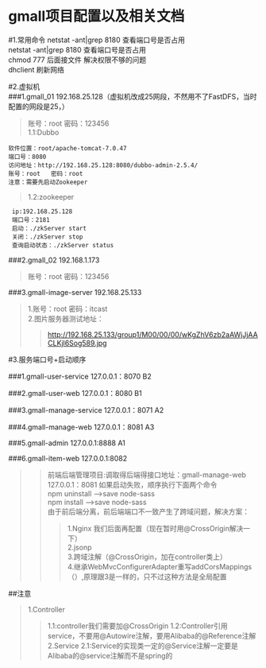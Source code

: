 # gmall项目配置以及相关文档
#1.常用命令
netstat -ant|grep 8180  查看端口号是否占用  
netstat -ant|grep 8180  查看端口号是否占用  
chmod 777 后面接文件 解决权限不够的问题  
dhclient  刷新网络  

#2.虚拟机       
###1.gmall_01    192.168.25.128（虚拟机改成25网段，不然用不了FastDFS，当时配置的网段是25，）  
   >账号：root   密码：123456  
>1.1:Dubbo
>                      
    软件位置：root/apache-tomcat-7.0.47  
    端口号：8080  
    访问地址：http://192.168.25.128:8080/dubbo-admin-2.5.4/  
    账号：root   密码：root  
    注意：需要先启动Zookeeper  
>1.2:zookeeper 
> 
     ip:192.168.25.128
     端口号：2181  
     启动：./zkServer start  
     关闭：./zkServer stop  
     查询启动状态：./zkServer status  



###2.gmall_02    192.168.1.173  
  >账号：root     密码：123456  


###3.gmall-image-server    192.168.25.133  
  >1.账号：root     密码：itcast  
  >2.图片服务器测试地址：  
  >>http://192.168.25.133/group1/M00/00/00/wKgZhV6zb2aAWjJjAACLKjl6Sog589.jpg



 


#3.服务端口号+启动顺序

###1.gmall-user-service     127.0.0.1：8070     B2
 >
###2.gmall-user-web         127.0.0.1：8080     B1
 >
###3.gmall-manage-service   127.0.0.1：8071     A2
 >  
###4.gmall-manage-web       127.0.0.1：8081     A3
 >  
###5.gmall-admin            127.0.0.1:8888      A1
 >
###6.gmall-item-web         127.0.0.1:8082      

 >>前端后端管理项目:调取得后端得接口地址：gmall-manage-web   127.0.0.1：8081
  如果启动失败，顺序执行下面两个命令   
 >>npm uninstall -->save node-sass      
 >>npm install   -->save node-sass  
 >>由于前后端分离，前后端端口不一致产生了跨域问题，解决方案：
 >>>1.Nginx    我们后面再配置（现在暂时用@CrossOrigin解决一下）  
 >>>2.jsonp  
 >>>3.跨域注解（@CrossOrigin，加在controller类上）  
 >>>4.继承WebMvcConfigurerAdapter重写addCorsMappings（）,原理跟3是一样的，只不过这种方法是全局配置

   
##注意
>1.Controller
>>1.1:controller我们需要加@CrossOrigin
>>1.2:Controller引用service，不要用@Autowire注解，要用Alibaba的@Reference注解  
>2.Service
>>2.1:Service的实现类一定的@Service注解一定要是Alibaba的@service注解而不是spring的



